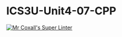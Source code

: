 # ICS3U-Unit4-07-CPP

[![Mr Coxall's Super Linter](https://github.com/Tyler-Bell/ICS3U-Unit4-07-CPP/workflows/Mr%20Coxall's%20Super%20Linter/badge.svg)](https://github.com/Tyler-Bell/ICS3U-Unit4-07-CPP/actions/)
